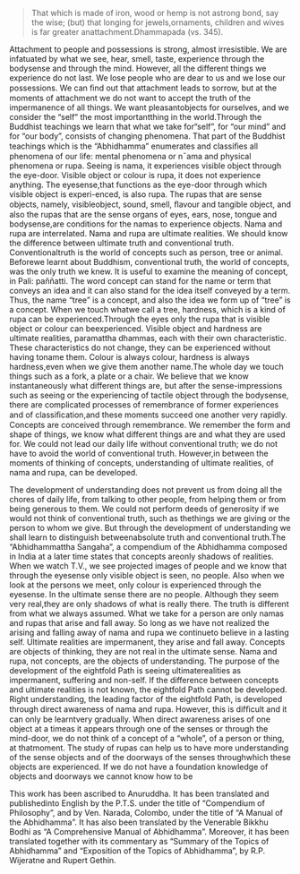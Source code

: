 
>That which is made of iron, wood or hemp is not astrong bond, say the wise; (but) that longing for jewels,ornaments, children and wives is far greater anattachment.Dhammapada (vs. 345).

Attachment to people and possessions is strong, almost irresistible. We are infatuated by what we see, hear, smell, taste, experience through the bodysense and through the mind. However, all the different things we experience do not last. We lose people who are dear to us and we lose our possessions. We can ﬁnd out that attachment leads to sorrow, but at the moments of attachment we do not want to accept the truth of the impermanence of all things. We want pleasantobjects for ourselves, and we consider the “self” the most importantthing in the world.Through the Buddhist teachings we learn that what we take for“self”, for “our mind” and for “our body”, consists of changing phenomena. That part of the Buddhist teachings which is the “Abhidhamma” enumerates and classiﬁes all phenomena of our life: mental phenomena or n¯ama and physical phenomena or rupa. Seeing is nama, it experiences visible object through the eye-door. Visible object or colour is rupa, it does not experience anything. The eyesense,that functions as the eye-door through which visible object is experi-enced, is also rupa. The rupas that are sense objects, namely, visibleobject, sound, smell, ﬂavour and tangible object, and also the rupas that are the sense organs of eyes, ears, nose, tongue and bodysense,are conditions for the namas to experience objects. Nama and rupa are interrelated. Nama and rupa are ultimate realities. We should know the difference between ultimate truth and conventional truth. Conventionaltruth is the world of concepts such as person, tree or animal. Beforewe learnt about Buddhism, conventional truth, the world of concepts, was the only truth we knew. It is useful to examine the meaning of concept, in Pali: paññatti. The word concept can stand for the name or term that conveys an idea and it can also stand for the idea itself conveyed by a term. Thus, the name “tree” is a concept, and also the idea we form up of “tree” is a concept. When we touch whatwe call a tree, hardness, which is a kind of rupa can be experienced.Through the eyes only the rupa that is visible object or colour can beexperienced. Visible object and hardness are ultimate realities, paramattha dhammas, each with their own characteristic. These characteristics do not change, they can be experienced without having toname them. Colour is always colour, hardness is always hardness,even when we give them another name.The whole day we touch things such as a fork, a plate or a chair. We believe that we know instantaneously what different things are, but after the sense-impressions such as seeing or the experiencing of tactile object through the bodysense, there are complicated processes of remembrance of former experiences and of classiﬁcation,and these moments succeed one another very rapidly. Concepts are conceived through remembrance. We remember the form and shape of things, we know what different things are and what they are used for. We could not lead our daily life without conventional truth; we do not have to avoid the world of conventional truth. However,in between the moments of thinking of concepts, understanding of ultimate realities, of nama and rupa, can be developed. 

The development of understanding does not prevent us from doing all the  chores of daily life, from talking to other people, from helping them or from being generous to them. We could not perform deeds of generosity if we would not think of conventional truth, such as thethings we are giving or the person to whom we give. But through the development of understanding we shall learn to distinguish betweenabsolute truth and conventional truth.The “Abhidhammattha Sangaha”, a compendium of the Abhidhamma composed in India at a later time states that concepts areonly shadows of realities. When we watch T.V., we see projected images of people and we know that through the eyesense only visible object is seen, no people. Also when we look at the persons we meet, only colour is experienced through the eyesense. In the ultimate sense there are no people. Although they seem very real,they are only shadows of what is really there. The truth is different from what we always assumed. What we take for a person are only namas and rupas that arise and fall away. So long as we have not realized the arising and falling away of nama and rupa we continueto believe in a lasting self. Ultimate realities are impermanent, they arise and fall away. Concepts are objects of thinking, they are not real in the ultimate sense. Nama and rupa, not concepts, are the objects of understanding. The purpose of the development of the eightfold Path is seeing ultimaterealities as impermanent, suffering and non-self. If the difference between concepts and ultimate realities is not known, the eightfold Path cannot be developed. Right understanding, the leading factor of the eightfold Path, is developed through direct awareness of nama and rupa. However, this is difﬁcult and it can only be learntvery gradually. When direct awareness arises of one object at a timeas it appears through one of the senses or through the mind-door, we do not think of a concept of a “whole”, of a person or thing, at thatmoment. The study of rupas can help us to have more understanding of the sense objects and of the doorways of the senses throughwhich these objects are experienced. If we do not have a foundation knowledge of objects and doorways we cannot know how to be

This work has been ascribed to Anuruddha. It has been translated and publishedinto English by the P.T.S. under the title of “Compendium of Philosophy”, and by Ven. Narada, Colombo, under the title of “A Manual of the Abhidhamma”. It has also been translated by the Venerable Bikkhu Bodhi as “A Comprehensive Manual of Abhidhamma”. Moreover, it has been translated together with its commentary as “Summary of the Topics of Abhidhamma” and “Exposition of the Topics of Abhidhamma”, by R.P. Wijeratne and Rupert Gethin.
